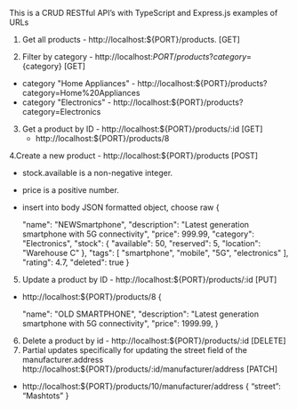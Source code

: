 This is a CRUD RESTful API’s with TypeScript and Express.js 
examples of URLs
1. Get all products - http://localhost:${PORT}/products. [GET]
   
2. Filter by category - http://localhost:${PORT}/products?category=${category} [GET]
  - category "Home Appliances" - http://localhost:${PORT}/products?category=Home%20Appliances
  - category "Electronics" - http://localhost:${PORT}/products?category=Electronics
    
3. Get a product by ID - http://localhost:${PORT}/products/:id [GET]
   - http://localhost:${PORT}/products/8
  
  4.Create a new product  - http://localhost:${PORT}/products [POST] 
  - stock.available is a non-negative integer.
  - price is a positive number.
  - insert into body JSON formatted object, choose raw {
     
      "name": "NEWSmartphone",
      "description": "Latest generation smartphone with 5G connectivity",
      "price": 999.99,
      "category": "Electronics",
      "stock": {
        "available": 50,
        "reserved": 5,
        "location": "Warehouse C"
      },
      "tags": [
        "smartphone",
        "mobile",
        "5G",
        "electronics"
      ],
      "rating": 4.7,
      "deleted": true
    }

5. Update a product by ID -  http://localhost:${PORT}/products/:id [PUT]
  -  http://localhost:${PORT}/products/8 {
     
      "name": "OLD SMARTPHONE",
      "description": "Latest generation smartphone with 5G connectivity",
      "price": 1999.99,
      }

6. Delete a product by id - http://localhost:${PORT}/products/:id [DELETE]
7. Partial updates specifically for updating the street field of the manufacturer.address http://localhost:${PORT}/products/:id/manufacturer/address [PATCH]
  - http://localhost:${PORT}/products/10/manufacturer/address {
     “street”: “Mashtots”
      }

